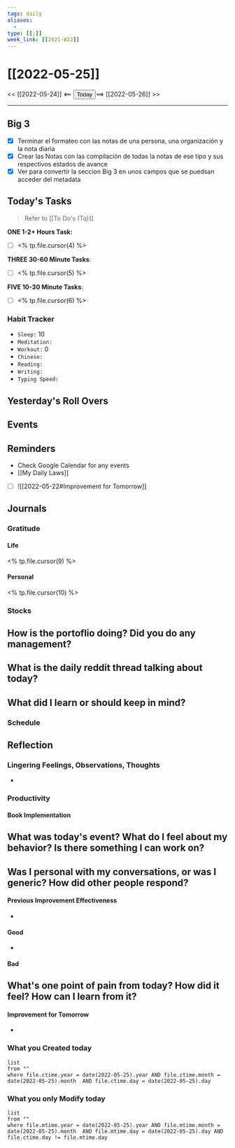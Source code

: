 ```yaml
---
tags: daily 
aliases:
  - 
type: [[¡]]
week_link: [[2021-W22]]
---
```


# [[2022-05-25]]
<< [[2022-05-24]] <==  <button class="date_button_today">Today</button>==> [[2022-05-26]] >>

---
## Big 3
- [x] Terminar el formateo con las notas de una persona, una organización y la nota diaria
- [x] Crear las Notas con las compilación de todas la notas de ese tipo y sus respectivos estados de avance 
- [x] Ver para convertir la seccion Big 3 en unos campos que se puedsan acceder del metadata

## Today's Tasks
> Refer to [[To Do's (Tq)]]

**ONE 1-2+ Hours Task:**
- [ ] <% tp.file.cursor(4) %>

**THREE 30-60 Minute Tasks**:
- [ ] <% tp.file.cursor(5) %>

**FIVE 10-30 Minute Tasks**:
- [ ] <% tp.file.cursor(6) %>



### Habit Tracker
- `Sleep:` 10
- `Meditation:` 
- `Workout:` 0
- `Chinese:`
- `Reading:`
- `Writing:` 
- `Typing Speed:`

## Yesterday's Roll Overs

## Events 

## Reminders
- Check Google Calendar for any events
- [[My Daily Laws]]
- [ ] ![[2022-05-22#Improvement for Tomorrow]]
## Journals
### Gratitude
#### Life
<% tp.file.cursor(9) %>
#### Personal
<% tp.file.cursor(10) %>


### Stocks
**How is the portoflio doing? Did you do any management?**
- 

**What is the daily reddit thread talking about today?**
- 

**What did I learn or should keep in mind?**
- 

### Schedule

## Reflection
### Lingering Feelings, Observations, Thoughts
- 
### Productivity
#### Book Implementation
**What was today's event? What do I feel about my behavior? Is there something I can work on?**
- 
**Was I personal with my conversations, or was I generic? How did other people respond?**
- 
#### Previous Improvement Effectiveness 
- 
#### Good
- 
#### Bad
**What's one point of pain from today? How did it feel? How can I learn from it?**
- 
#### Improvement for Tomorrow
- 


### What you Created today
```dataview
list
from ""
where file.ctime.year = date(2022-05-25).year AND file.ctime.month = date(2022-05-25).month  AND file.ctime.day = date(2022-05-25).day 
```

### What you only Modify today
```dataview
list
from ""
where file.mtime.year = date(2022-05-25).year AND file.mtime.month = date(2022-05-25).month  AND file.mtime.day = date(2022-05-25).day AND file.ctime.day != file.mtime.day
```

